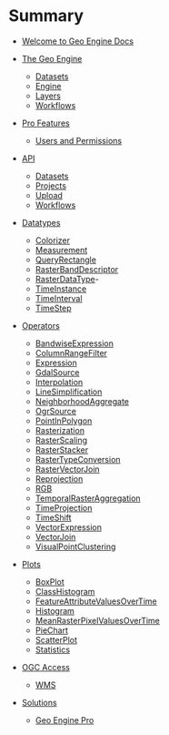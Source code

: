 # Summary

- [Welcome to Geo Engine Docs](./welcome.md)

- [The Geo Engine](./geoengine/intro.md)

  - [Datasets](./geoengine/datasets.md)
  - [Engine]()
  - [Layers](./geoengine/layers.md)
  - [Workflows]()

- [Pro Features](./pro/intro.md)

  - [Users and Permissions](pro/users.md)

- [API](./api/intro.md)

  - [Datasets]()
  - [Projects]()
  - [Upload]()
  - [Workflows](./api/workflows.md)

- [Datatypes](./datatypes/intro.md)

  - [Colorizer](./datatypes/colorizer.md)
  - [Measurement](./datatypes/measurement.md)
  - [QueryRectangle](./datatypes/queryrectangle.md)
  - [RasterBandDescriptor](./datatypes/rasterbanddescriptor.md)
  - [RasterDataType](./datatypes/rasterdatatype.md)-
  - [TimeInstance](./datatypes/timeinstance.md)
  - [TimeInterval](./datatypes/timeinterval.md)
  - [TimeStep](./datatypes/timestep.md)

- [Operators](./operators/intro.md)

  - [BandwiseExpression](./operators/bandwise-expression.md)
  - [ColumnRangeFilter](./operators/columnrangefilter.md)
  - [Expression](./operators/expression.md)
  - [GdalSource](./operators/gdalsource.md)
  - [Interpolation](./operators/interpolation.md)
  - [LineSimplification](./operators/linesimplification.md)
  - [NeighborhoodAggregate](./operators/neighborhoodaggregate.md)
  - [OgrSource](./operators/ogrsource.md)
  - [PointInPolygon](./operators/pointinpolygon.md)
  - [Rasterization](./operators/rasterization.md)
  - [RasterScaling](./operators/rasterscaling.md)
  - [RasterStacker](./operators/rasterstacker.md)
  - [RasterTypeConversion](./operators/rastertypeconversion.md)
  - [RasterVectorJoin](./operators/rastervectorjoin.md)
  - [Reprojection](./operators/reprojection.md)
  - [RGB](./operators/rgb.md)
  - [TemporalRasterAggregation](./operators/temporalrasteraggregation.md)
  - [TimeProjection](./operators/timeprojection.md)
  - [TimeShift](./operators/timeshift.md)
  - [VectorExpression](./operators/vectorexpression.md)
  - [VectorJoin](./operators/vectorjoin.md)
  - [VisualPointClustering](./operators/visualpointclustering.md)

- [Plots](./plots/intro.md)

  - [BoxPlot](./plots/boxplot.md)
  - [ClassHistogram](./plots/classHistogram.md)
  - [FeatureAttributeValuesOverTime](./plots/featureattributevaluesoverTime.md)
  - [Histogram](./plots/histogram.md)
  - [MeanRasterPixelValuesOverTime](./plots/meanrasterpixelvaluesovertime.md)
  - [PieChart](./plots/piechart.md)
  - [ScatterPlot](./plots/scatterplot.md)
  - [Statistics](./plots/statistics.md)

- [OGC Access]()

  - [WMS]()

- [Solutions]()

  - [Geo Engine Pro]()

